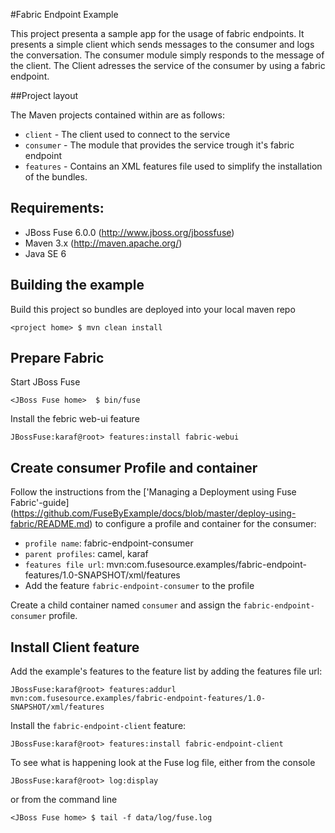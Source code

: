 #Fabric Endpoint Example

This project presenta a sample app for the usage of fabric endpoints. It presents a simple client which sends messages 
to the consumer and logs the conversation. The consumer module simply responds to the message of the client. The Client 
adresses the service of the consumer by using a fabric endpoint.

##Project layout

The Maven projects contained within are as follows:

* `client` - The client used to connect to the service
* `consumer` - The module that provides the service trough it's fabric endpoint
* `features` - Contains an XML features file used to simplify the installation of the bundles.

## Requirements:

* JBoss Fuse 6.0.0 (http://www.jboss.org/jbossfuse)
* Maven 3.x (http://maven.apache.org/)
* Java SE 6

## Building the example

Build this project so bundles are deployed into your local maven repo

    <project home> $ mvn clean install

## Prepare Fabric

Start JBoss Fuse

    <JBoss Fuse home>  $ bin/fuse

Install the febric web-ui feature

    JBossFuse:karaf@root> features:install fabric-webui


## Create consumer Profile and container

Follow the instructions from the ['Managing a Deployment using Fuse Fabric'-guide]
(https://github.com/FuseByExample/docs/blob/master/deploy-using-fabric/README.md) to configure a profile and container 
for the consumer:

* `profile name`: fabric-endpoint-consumer
* `parent profiles`: camel, karaf
* `features file url`: mvn:com.fusesource.examples/fabric-endpoint-features/1.0-SNAPSHOT/xml/features
* Add the feature `fabric-endpoint-consumer` to the profile

Create a child container named `consumer` and assign the `fabric-endpoint-consumer` profile.

## Install Client feature

Add the example's features to the feature list by adding the features file url:

    JBossFuse:karaf@root> features:addurl mvn:com.fusesource.examples/fabric-endpoint-features/1.0-SNAPSHOT/xml/features

Install the `fabric-endpoint-client` feature:

    JBossFuse:karaf@root> features:install fabric-endpoint-client
 
To see what is happening look at the Fuse log file, either from the console

    JBossFuse:karaf@root> log:display

   or from the command line

    <JBoss Fuse home> $ tail -f data/log/fuse.log